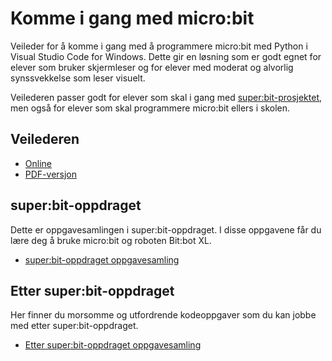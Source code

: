 # Komme i gang med micro:bit
Veileder for å komme i gang med å programmere micro:bit med Python i Visual Studio Code for Windows.
Dette gir en løsning som er godt egnet for elever som bruker skjermleser og for elever med moderat og alvorlig synssvekkelse som leser visuelt.

Veilederen passer godt for elever som skal i gang med [super:bit-prosjektet](https://www.superbit.no/), men også for elever som skal programmere micro:bit ellers i skolen.

## Veilederen
- [Online](https://github.com/oivron/komme-i-gang-microbit/wiki/micro:bit-med-Python:-Komme-i-gang)
- [PDF-versjon](https://github.com/oivron/komme-i-gang-microbit/blob/master/microbit%20med%20Python%20-%20Komme%20i%20gang%201.0.pdf)

## super:bit-oppdraget
Dette er oppgavesamlingen i super:bit-oppdraget. I disse oppgavene får du lære deg å bruke micro:bit og roboten Bit:bot XL.
- [super:bit-oppdraget oppgavesamling](https://github.com/oivron/komme-i-gang-microbit/blob/master/superbit-oppdraget.md)

## Etter super:bit-oppdraget
Her finner du morsomme og utfordrende kodeoppgaver som du kan jobbe med etter super:bit-oppdraget.
- [Etter super:bit-oppdraget oppgavesamling](https://github.com/oivron/komme-i-gang-microbit/blob/master/etter-superbit-oppdraget.md)
